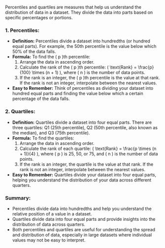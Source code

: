 Percentiles and quartiles are measures that help us understand the distribution of data in a dataset. They divide the data into parts based on specific percentages or portions.

### 1. Percentiles:

- **Definition:** Percentiles divide a dataset into hundredths (or hundred equal parts). For example, the 50th percentile is the value below which 50% of the data falls.
- **Formula:** To find the \( p \)th percentile:
  1. Arrange the data in ascending order.
  2. Calculate the rank of the \( p \)th percentile: \( \text{Rank} = \frac{p}{100} \times (n + 1) \), where \( n \) is the number of data points.
  3. If the rank is an integer, the \( p \)th percentile is the value at that rank. If the rank is not an integer, interpolate between the nearest values.
- **Easy to Remember:** Think of percentiles as dividing your dataset into hundred equal parts and finding the value below which a certain percentage of the data falls.

### 2. Quartiles:

- **Definition:** Quartiles divide a dataset into four equal parts. There are three quartiles: Q1 (25th percentile), Q2 (50th percentile, also known as the median), and Q3 (75th percentile).
- **Formula:** To find the quartiles:
  1. Arrange the data in ascending order.
  2. Calculate the rank of each quartile: \( \text{Rank} = \frac{p \times (n + 1)}{4} \), where \( p \) is 25, 50, or 75, and \( n \) is the number of data points.
  3. If the rank is an integer, the quartile is the value at that rank. If the rank is not an integer, interpolate between the nearest values.
- **Easy to Remember:** Quartiles divide your dataset into four equal parts, helping you understand the distribution of your data across different quarters.

### Summary:

- Percentiles divide data into hundredths and help you understand the relative position of a value in a dataset.
- Quartiles divide data into four equal parts and provide insights into the distribution of data across quarters.
- Both percentiles and quartiles are useful for understanding the spread and distribution of data, especially in large datasets where individual values may not be easy to interpret.
